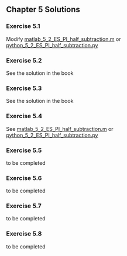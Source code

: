 ## Chapter 5 Solutions

### Exercise 5.1

Modify [matlab_5_2_ES_PI_half_subtraction.m](../matlab/matlab_5_2_ES_PI_half_subtraction.m) or [python_5_2_ES_PI_half_subtraction.py](../python/python_5_2_ES_PI_half_subtraction.py) 

### Exercise 5.2

See the solution in the book

### Exercise 5.3

See the solution in the book

### Exercise 5.4

See [matlab_5_2_ES_PI_half_subtraction.m](../matlab/matlab_5_2_ES_PI_half_subtraction.m) or [python_5_2_ES_PI_half_subtraction.py](../python/python_5_2_ES_PI_half_subtraction.py) 

### Exercise 5.5
to be completed

### Exercise 5.6
to be completed

### Exercise 5.7
to be completed

### Exercise 5.8
to be completed
